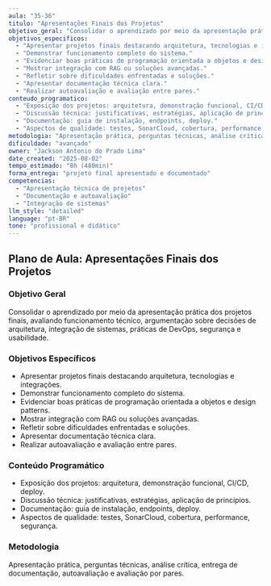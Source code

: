 ```yaml
---
aula: "35-36"
titulo: "Apresentações Finais dos Projetos"
objetivo_geral: "Consolidar o aprendizado por meio da apresentação prática dos projetos finais, avaliando funcionamento técnico, argumentação sobre decisões de arquitetura, integração de sistemas, práticas de DevOps, segurança e usabilidade."
objetivos_especificos:
  - "Apresentar projetos finais destacando arquitetura, tecnologias e integrações."
  - "Demonstrar funcionamento completo do sistema."
  - "Evidenciar boas práticas de programação orientada a objetos e design patterns."
  - "Mostrar integração com RAG ou soluções avançadas."
  - "Refletir sobre dificuldades enfrentadas e soluções."
  - "Apresentar documentação técnica clara."
  - "Realizar autoavaliação e avaliação entre pares."
conteudo_programatico:
  - "Exposição dos projetos: arquitetura, demonstração funcional, CI/CD, deploy."
  - "Discussão técnica: justificativas, estratégias, aplicação de princípios."
  - "Documentação: guia de instalação, endpoints, deploy."
  - "Aspectos de qualidade: testes, SonarCloud, cobertura, performance, segurança."
metodologia: "Apresentação prática, perguntas técnicas, análise crítica, entrega de documentação, autoavaliação e avaliação por pares."
dificuldade: "avançado"
owner: "Jackson Antonio do Prado Lima"
date_created: "2025-08-02"
tempo_estimado: "8h (480min)"
forma_entrega: "projeto final apresentado e documentado"
competencias:
  - "Apresentação técnica de projetos"
  - "Documentação e autoavaliação"
  - "Integração de sistemas"
llm_style: "detailed"
language: "pt-BR"
tone: "profissional e didático"
---
```


## Plano de Aula: Apresentações Finais dos Projetos

### Objetivo Geral
Consolidar o aprendizado por meio da apresentação prática dos projetos finais, avaliando funcionamento técnico, argumentação sobre decisões de arquitetura, integração de sistemas, práticas de DevOps, segurança e usabilidade.

### Objetivos Específicos
- Apresentar projetos finais destacando arquitetura, tecnologias e integrações.
- Demonstrar funcionamento completo do sistema.
- Evidenciar boas práticas de programação orientada a objetos e design patterns.
- Mostrar integração com RAG ou soluções avançadas.
- Refletir sobre dificuldades enfrentadas e soluções.
- Apresentar documentação técnica clara.
- Realizar autoavaliação e avaliação entre pares.

### Conteúdo Programático
- Exposição dos projetos: arquitetura, demonstração funcional, CI/CD, deploy.
- Discussão técnica: justificativas, estratégias, aplicação de princípios.
- Documentação: guia de instalação, endpoints, deploy.
- Aspectos de qualidade: testes, SonarCloud, cobertura, performance, segurança.

### Metodologia
Apresentação prática, perguntas técnicas, análise crítica, entrega de documentação, autoavaliação e avaliação por pares.
